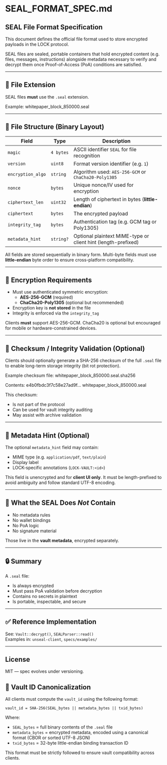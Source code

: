 # SEAL_FORMAT_SPEC.md

## SEAL File Format Specification

This document defines the official file format used to store encrypted payloads in the LOCK protocol.

SEAL files are sealed, portable containers that hold encrypted content (e.g. files, messages, instructions) alongside metadata necessary to verify and decrypt them once Proof-of-Access (PoA) conditions are satisfied.

---

## 📄 File Extension

SEAL files **must** use the `.seal` extension.

Example:
whitepaper_block_850000.seal

---

## 🧱 File Structure (Binary Layout)

| Field              | Type        | Description |
|-------------------|-------------|-------------|
| `magic`           | `4 bytes`   | ASCII identifier `SEAL` for file recognition |
| `version`         | `uint8`     | Format version identifier (e.g. `1`) |
| `encryption_algo` | `string`    | Algorithm used: `AES-256-GCM` or `ChaCha20-Poly1305` |
| `nonce`           | `bytes`     | Unique nonce/IV used for encryption |
| `ciphertext_len`  | `uint32`    | Length of ciphertext in bytes (**little-endian**) |
| `ciphertext`      | `bytes`     | The encrypted payload |
| `integrity_tag`   | `bytes`     | Authentication tag (e.g. GCM tag or Poly1305) |
| `metadata_hint`   | `string?`   | Optional plaintext MIME-type or client hint (length-prefixed) |

All fields are stored sequentially in binary form. Multi-byte fields must use **little-endian** byte order to ensure cross-platform compatibility.

---

## 🔐 Encryption Requirements

- Must use authenticated symmetric encryption:
  - **AES-256-GCM** (required)
  - **ChaCha20-Poly1305** (optional but recommended)
- Encryption key is **not stored** in the file
- Integrity is enforced via the `integrity_tag`

Clients **must** support AES-256-GCM. ChaCha20 is optional but encouraged for mobile or hardware-constrained devices.

---

## 🧪 Checksum / Integrity Validation (Optional)

Clients should optionally generate a SHA-256 checksum of the full `.seal` file to enable long-term storage integrity (bit rot protection).

Example checksum file:
whitepaper_block_850000.seal.sha256

Contents:
e4b0fbdc3f7c58e27ad9f... whitepaper_block_850000.seal


This checksum:
- Is not part of the protocol
- Can be used for vault integrity auditing
- May assist with archive validation

---

## 🧩 Metadata Hint (Optional)

The optional `metadata_hint` field may contain:
- MIME type (e.g. `application/pdf`, `text/plain`)
- Display label
- LOCK-specific annotations (`LOCK-VAULT:<id>`)

This field is unencrypted and for **client UI only**. It must be length-prefixed to avoid ambiguity and follow standard UTF-8 encoding.

---

## 🛑 What the SEAL Does *Not* Contain

- No metadata rules
- No wallet bindings
- No PoA logic
- No signature material

Those live in the **vault metadata**, encrypted separately.

---

## 🔒 Summary

A `.seal` file:
- Is always encrypted
- Must pass PoA validation before decryption
- Contains no secrets in plaintext
- Is portable, inspectable, and secure

---

## ✅ Reference Implementation

See: `Vault::decrypt()`, `SEALParser::read()`  
Examples in: `unseal-client`, `specs/examples/`

---

## License

MIT — spec evolves under versioning.

## 🧮 Vault ID Canonicalization

All clients must compute the `vault_id` using the following format:

```plaintext
vault_id = SHA-256(SEAL_bytes || metadata_bytes || txid_bytes)
```

Where:

- `SEAL_bytes` = full binary contents of the `.seal` file  
- `metadata_bytes` = encrypted metadata, encoded using a canonical format (CBOR or sorted UTF-8 JSON)  
- `txid_bytes` = 32-byte little-endian binding transaction ID  

This format must be strictly followed to ensure vault compatibility across clients.